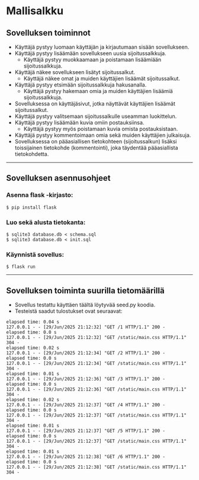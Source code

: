 # Mallisalkku

## Sovelluksen toiminnot

* Käyttäjä pystyy luomaan käyttäjän ja kirjautumaan sisään sovellukseen.
* Käyttäjä pystyy lisäämään sovellukseen uusia sijoitussalkkuja.
  * Käyttäjä pystyy muokkaamaan ja poistamaan lisäämiään sijoitussalkkuja.
* Käyttäjä näkee sovellukseen lisätyt sijoitussalkut.
  * Käyttäjä näkee omat ja muiden käyttäjien lisäämät sijoitussalkut.
* Käyttäjä pystyy etsimään sijoitussalkkuja hakusanalla.
  * Käyttäjä pystyy hakemaan omia ja muiden käyttäjien lisäämiä sijoitussalkkuja.
* Sovelluksessa on käyttäjäsivut, jotka näyttävät käyttäjien lisäämät sijoitussalkut.
* Käyttäjä pystyy valitsemaan sijoitussalkulle useamman luokittelun.
* Käyttäjä pystyy lisäämään kuvia omiin postauksiinsa.
  * Käyttäjä pystyy myös poistamaan kuvia omista postauksistaan.
* Käyttäjä pystyy kommentoimaan omia sekä muiden käyttäjien julkaisuja.
* Sovelluksessa on pääasiallisen tietokohteen (sijoitussalkun) lisäksi toissijainen tietokohde (kommentointi), joka täydentää pääasiallista tietokohdetta.

---

## Sovelluksen asennusohjeet
### Asenna flask -kirjasto:
```
$ pip install flask
```

### Luo sekä alusta tietokanta:
```
$ sqlite3 database.db < schema.sql
$ sqlite3 database.db < init.sql
```

### Käynnistä sovellus:
```
$ flask run
```
---

## Sovelluksen toiminta suurilla tietomäärillä
* Sovellus testattu käyttäen täältä löytyvää seed.py koodia.
 * Testeistä saadut tulostukset ovat seuraavat:
```
elapsed time: 0.04 s
127.0.0.1 - - [29/Jun/2025 21:12:32] "GET /1 HTTP/1.1" 200 -
elapsed time: 0.0 s
127.0.0.1 - - [29/Jun/2025 21:12:32] "GET /static/main.css HTTP/1.1" 304 -
elapsed time: 0.02 s
127.0.0.1 - - [29/Jun/2025 21:12:34] "GET /2 HTTP/1.1" 200 -
elapsed time: 0.0 s
127.0.0.1 - - [29/Jun/2025 21:12:34] "GET /static/main.css HTTP/1.1" 304 -
elapsed time: 0.01 s
127.0.0.1 - - [29/Jun/2025 21:12:36] "GET /3 HTTP/1.1" 200 -
elapsed time: 0.0 s
127.0.0.1 - - [29/Jun/2025 21:12:36] "GET /static/main.css HTTP/1.1" 304 -
elapsed time: 0.02 s
127.0.0.1 - - [29/Jun/2025 21:12:37] "GET /4 HTTP/1.1" 200 -
elapsed time: 0.0 s
127.0.0.1 - - [29/Jun/2025 21:12:37] "GET /static/main.css HTTP/1.1" 304 -
elapsed time: 0.01 s
127.0.0.1 - - [29/Jun/2025 21:12:37] "GET /5 HTTP/1.1" 200 -
elapsed time: 0.0 s
127.0.0.1 - - [29/Jun/2025 21:12:37] "GET /static/main.css HTTP/1.1" 304 -
elapsed time: 0.01 s
127.0.0.1 - - [29/Jun/2025 21:12:38] "GET /6 HTTP/1.1" 200 -
elapsed time: 0.0 s
127.0.0.1 - - [29/Jun/2025 21:12:38] "GET /static/main.css HTTP/1.1" 304 -
```
